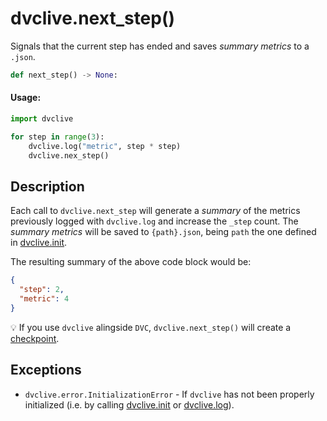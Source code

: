 # dvclive.next_step()

Signals that the current step has ended and saves _summary metrics_ to a
`.json`.

```py
def next_step() -> None:
```

#### Usage:

```py
import dvclive

for step in range(3):
    dvclive.log("metric", step * step)
    dvclive.nex_step()
```

## Description

Each call to `dvclive.next_step` will generate a _summary_ of the metrics
previously logged with `dvclive.log` and increase the `_step` count. The
_summary metrics_ will be saved to `{path}.json`, being `path` the one defined
in [dvclive.init](init.md).

The resulting summary of the above code block would be:

```json
{
  "step": 2,
  "metric": 4
}
```

💡 If you use `dvclive` alingside `DVC`, `dvclive.next_step()` will create a
[checkpoint](../../user-guide/experiment-management/checkpoints.md).

## Exceptions

- `dvclive.error.InitializationError` - If `dvclive` has not been properly
  initialized (i.e. by calling [dvclive.init](init.md) or
  [dvclive.log](log.md)).
